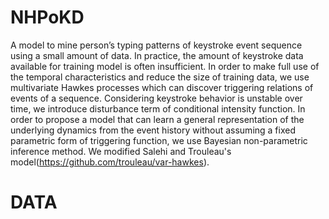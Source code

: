 # NHPoKD
A model to mine person’s typing patterns of keystroke event sequence using a small amount of data.
In practice, the amount of keystroke data available for training model is often insufficient. In order to make full use of the temporal characteristics and reduce the size of training data, we use multivariate Hawkes processes which can discover triggering relations of events of a sequence. Considering keystroke behavior is unstable over time, we introduce disturbance term of conditional intensity function. In order to propose a model that can learn a general representation of the underlying dynamics from the event history without assuming a fixed parametric form of triggering function, we use Bayesian non-parametric inference method. We modified Salehi and Trouleau's model(https://github.com/trouleau/var-hawkes).
# DATA

